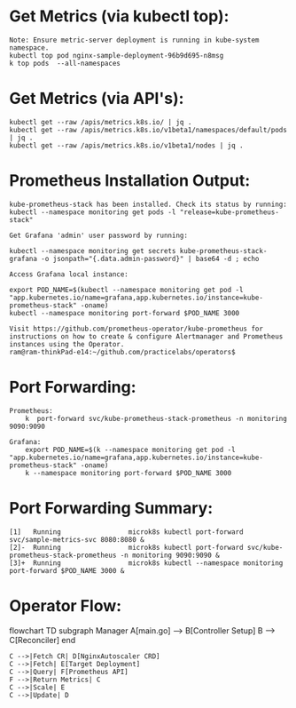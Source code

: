 # Get Metrics (via kubectl top):
    Note: Ensure metric-server deployment is running in kube-system namespace.
    kubectl top pod nginx-sample-deployment-96b9d695-n8msg
    k top pods  --all-namespaces

# Get Metrics (via API's):
    kubectl get --raw /apis/metrics.k8s.io/ | jq .
    kubectl get --raw /apis/metrics.k8s.io/v1beta1/namespaces/default/pods | jq .
    kubectl get --raw /apis/metrics.k8s.io/v1beta1/nodes | jq .

# Prometheus Installation Output:
    kube-prometheus-stack has been installed. Check its status by running:
    kubectl --namespace monitoring get pods -l "release=kube-prometheus-stack"

    Get Grafana 'admin' user password by running:

    kubectl --namespace monitoring get secrets kube-prometheus-stack-grafana -o jsonpath="{.data.admin-password}" | base64 -d ; echo

    Access Grafana local instance:

    export POD_NAME=$(kubectl --namespace monitoring get pod -l "app.kubernetes.io/name=grafana,app.kubernetes.io/instance=kube-prometheus-stack" -oname)
    kubectl --namespace monitoring port-forward $POD_NAME 3000

    Visit https://github.com/prometheus-operator/kube-prometheus for instructions on how to create & configure Alertmanager and Prometheus instances using the Operator.
    ram@ram-thinkPad-e14:~/github.com/practicelabs/operators$ 

# Port Forwarding:
    Prometheus:
        k  port-forward svc/kube-prometheus-stack-prometheus -n monitoring 9090:9090

    Grafana:
        export POD_NAME=$(k --namespace monitoring get pod -l "app.kubernetes.io/name=grafana,app.kubernetes.io/instance=kube-prometheus-stack" -oname)
        k --namespace monitoring port-forward $POD_NAME 3000

# Port Forwarding Summary:
    [1]   Running                 microk8s kubectl port-forward svc/sample-metrics-svc 8080:8080 &
    [2]-  Running                 microk8s kubectl port-forward svc/kube-prometheus-stack-prometheus -n monitoring 9090:9090 &
    [3]+  Running                 microk8s kubectl --namespace monitoring port-forward $POD_NAME 3000 &

# Operator Flow:

flowchart TD
    subgraph Manager
        A[main.go] --> B[Controller Setup]
        B --> C[Reconciler]
    end

    C -->|Fetch CR| D[NginxAutoscaler CRD]
    C -->|Fetch| E[Target Deployment]
    C -->|Query| F[Prometheus API]
    F -->|Return Metrics| C
    C -->|Scale| E
    C -->|Update| D



